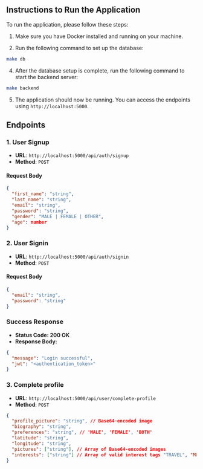 ## Instructions to Run the Application

To run the application, please follow these steps:

1. Make sure you have Docker installed and running on your machine.

2. Run the following command to set up the database:

```bash
make db
```

4. After the database setup is complete, run the following command to start the backend server:

```bash
make backend
```

5. The application should now be running. You can access the endpoints using `http://localhost:5000`.

## Endpoints

### 1. User Signup

- **URL**: `http://localhost:5000/api/auth/signup`
- **Method**: `POST`

#### Request Body

```json
{
  "first_name": "string",
  "last_name": "string",
  "email": "string",
  "password": "string",
  "gender": "MALE | FEMALE | OTHER",
  "age": number
}
```

### 2. User Signin

- **URL**: `http://localhost:5000/api/auth/signin`
- **Method**: `POST`

#### Request Body

```json
{
  "email": "string",
  "password": "string"
}
```

### Success Response

- **Status Code: 200 OK**
- **Response Body:**

```json
{
  "message": "Login successful",
  "jwt": "<authentication_token>"
}
```

### 3. Complete profile

- **URL**: `http://localhost:5000/api/user/complete-profile`
- **Method**: `POST`

```json
{
  "profile_picture": "string", // Base64-encoded image
  "biography": "string",
  "preferences": "string", // 'MALE', 'FEMALE', 'BOTH'
  "latitude": "string",
  "longitude": "string",
  "pictures": ["string"], // Array of Base64-encoded images
  "interests": ["string"] // Array of valid interest tags "TRAVEL", "MUSIC", "FOOD"
}
```
